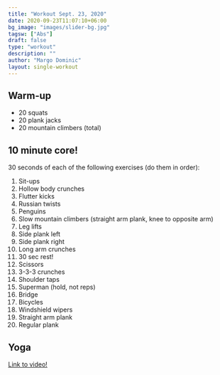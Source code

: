 ```yaml
---
title: "Workout Sept. 23, 2020"
date: 2020-09-23T11:07:10+06:00
bg_image: "images/slider-bg.jpg"
tagsw: ["Abs"]
draft: false
type: "workout"
description: ""
author: "Margo Dominic"
layout: single-workout
---
```

## Warm-up

- 20 squats
- 20 plank jacks
- 20 mountain climbers (total)

## 10 minute core!

30 seconds of each of the following exercises (do them in order):

1. Sit-ups
2. Hollow body crunches
3. Flutter kicks
4. Russian twists
5. Penguins
6. Slow mountain climbers (straight arm plank, knee to opposite arm)
7. Leg lifts
8. Side plank left
9. Side plank right
10. Long arm crunches
11. 30 sec rest!
12. Scissors
13. 3-3-3 crunches
14. Shoulder taps
15. Superman (hold, not reps)
16. Bridge
17. Bicycles
18. Windshield wipers
19. Straight arm plank
20. Regular plank

## Yoga

<a href=https://youtu.be/jWX6m6SMQYE>Link to video!</a>
